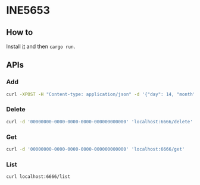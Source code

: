 # INE5653

## How to

Install [it](https://www.rust-lang.org/tools/install) and then `cargo run`.

## APIs

### Add

```bash
curl -XPOST -H "Content-type: application/json" -d '{"day": 14, "month": 2, "year": 1862, "description": "The House of the Dead ", "value": "66666", "size": 368, "country": "BRA"}' 'localhost:6666/add'
```


### Delete

```bash
curl -d '00000000-0000-0000-0000-000000000000' 'localhost:6666/delete' 
```

### Get

```bash
curl -d '00000000-0000-0000-0000-000000000000' 'localhost:6666/get' 
```

### List

```bash
curl localhost:6666/list 
```